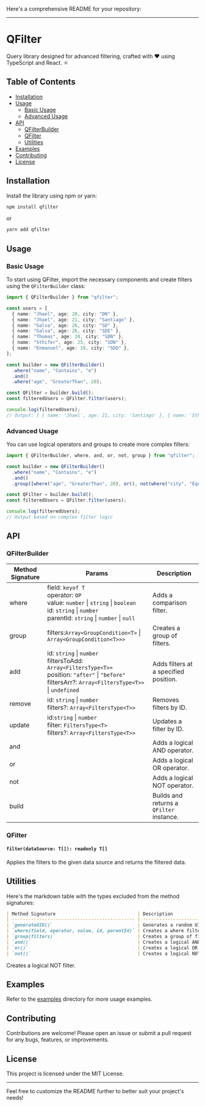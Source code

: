 Here's a comprehensive README for your repository:

---

# QFilter

Query library designed for advanced filtering, crafted with ❤ using TypeScript and React. ⚛

## Table of Contents

- [Installation](#installation)
- [Usage](#usage)
  - [Basic Usage](#basic-usage)
  - [Advanced Usage](#advanced-usage)
- [API](#api)
  - [QFilterBuilder](#qfilterbuilder)
  - [QFilter](#qfilter)
  - [Utilities](#utilities)
- [Examples](#examples)
- [Contributing](#contributing)
- [License](#license)

## Installation

Install the library using npm or yarn:

```bash
npm install qfilter
```

or

```bash
yarn add qfilter
```

## Usage

### Basic Usage

To start using QFilter, import the necessary components and create filters using the `QFilterBuilder` class:

```typescript
import { QFilterBuilder } from "qfilter";

const users = [
  { name: "Jhael", age: 20, city: "DN" },
  { name: "Jhael", age: 21, city: "Santiago" },
  { name: "Galva", age: 26, city: "SD" },
  { name: "Galva", age: 26, city: "SDE" },
  { name: "Thomas", age: 20, city: "SDN" },
  { name: "Sthifer", age: 25, city: "SDN" },
  { name: "Enmanuel", age: 19, city: "SDO" },
];

const builder = new QFilterBuilder()
  .where("name", "Contains", "e")
  .and()
  .where("age", "GreaterThan", 20);

const QFilter = builder.build();
const filteredUsers = QFilter.filter(users);

console.log(filteredUsers);
// Output: [ { name: 'Jhael', age: 21, city: 'Santiago' }, { name: 'Sthifer', age: 25, city: 'SDN' } ]
```

### Advanced Usage

You can use logical operators and groups to create more complex filters:

```typescript
import { QFilterBuilder, where, and, or, not, group } from "qfilter";

const builder = new QFilterBuilder()
  .where("name", "Contains", "e")
  .and()
  .group([where("age", "GreaterThan", 20), or(), not(where("city", "Equal", "SD"))]);

const QFilter = builder.build();
const filteredUsers = QFilter.filter(users);

console.log(filteredUsers);
// Output based on complex filter logic
```

## API

### QFilterBuilder

| Method Signature | Params                                                                                                                                                        | Description                              |
| ---------------- | ------------------------------------------------------------------------------------------------------------------------------------------------------------- | ---------------------------------------- |
| where            | field: `keyof T`<br>operator: `OP`<br>value: `number` \| `string` \| `boolean`<br>id: `string` \| `number`<br>parentId: `string` \| `number` \| `null`        | Adds a comparison filter.                |
| group            | filters:`Array<GroupCondition<T>` \| `Array<GroupCondition<T>>>`                                                                                              | Creates a group of filters.              |
| add              | id: `string` \| `number`<br>filtersToAdd: `Array<FiltersType<T>>`<br>position: `"after"` \| `"before"`<br>filtersArr?: `Array<FiltersType<T>>` \| `undefined` | Adds filters at a specified position.    |
| remove           | id: `string` \| `number`<br>filters?: `Array<FiltersType<T>>`                                                                                                 | Removes filters by ID.                   |
| update           | id:`string` \| `number`<br>filter: `FiltersType<T>`<br> filters?: `Array<FiltersType<T>>`                                                                     | Updates a filter by ID.                  |
| and              |                                                                                                                                                               | Adds a logical AND operator.             |
| or               |                                                                                                                                                               | Adds a logical OR operator.              |
| not              |                                                                                                                                                               | Adds a logical NOT operator.             |
| build            |                                                                                                                                                               | Builds and returns a `QFilter` instance. |

### QFilter

#### `filter(dataSource: T[]): readonly T[]`

Applies the filters to the given data source and returns the filtered data.

## Utilities

Here's the markdown table with the types excluded from the method signatures:

```markdown
| Method Signature                              | Description                   |
| --------------------------------------------- | ----------------------------- |
| `generateUID()`                               | Generates a random UID.       |
| `where(field, operator, value, id, parentId)` | Creates a where filter.       |
| `group(filters)`                              | Creates a group of filters.   |
| `and()`                                       | Creates a logical AND filter. |
| `or()`                                        | Creates a logical OR filter.  |
| `not()`                                       | Creates a logical NOT filter. |
```

Creates a logical NOT filter.

## Examples

Refer to the [examples](./examples) directory for more usage examples.

## Contributing

Contributions are welcome! Please open an issue or submit a pull request for any bugs, features, or improvements.

## License

This project is licensed under the MIT License.

---

Feel free to customize the README further to better suit your project's needs!
